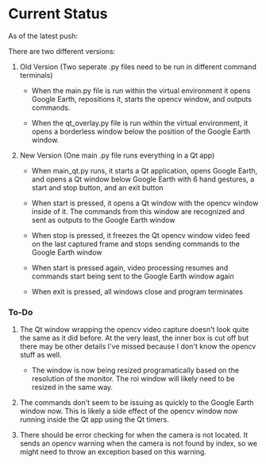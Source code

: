 # Current Status

As of the latest push:

There are two different versions:

1) Old Version (Two seperate .py files need to be run in different command terminals)

   - When the main.py file is run within the virtual environment it opens Google Earth, repositions it, starts the opencv window, and outputs commands.
   
   - When the qt_overlay.py file is run within the virtual environment, it opens a borderless window below the position of the Google Earth window.

2) New Version (One main .py file runs everything in a Qt app)

   - When main_qt.py runs, it starts a Qt application, opens Google Earth, and opens a Qt window below Google Earth with 6 hand gestures, a start and stop button, and an exit button
   
   - When start is pressed, it opens a Qt window with the opencv window inside of it. The commands from this window are recognized and sent as outputs to the Google Earth window
   
   - When stop is pressed, it freezes the Qt opencv window video feed on the last captured frame and stops sending commands to the Google Earth window
   
   - When start is pressed again, video processing resumes and commands start being sent to the Google Earth window again
   
   - When exit is pressed, all windows close and program terminates

### To-Do

1) The Qt window wrapping the opencv video capture doesn't look quite the same as it did before. At the very least, the inner box is cut off but there may be other details I've missed because I don't know the opencv stuff as well.
   - The window is now being resized programatically based on the resolution of the monitor. The roi window will likely need to be resized in the same way.

2) The commands don't seem to be issuing as quickly to the Google Earth window now. This is likely a side effect of the opencv window now running inside the Qt app using the Qt timers.

3) There should be error checking for when the camera is not located. It sends an opencv warning when the camera is not found by index, so we might need to throw an exception based on this warning.
